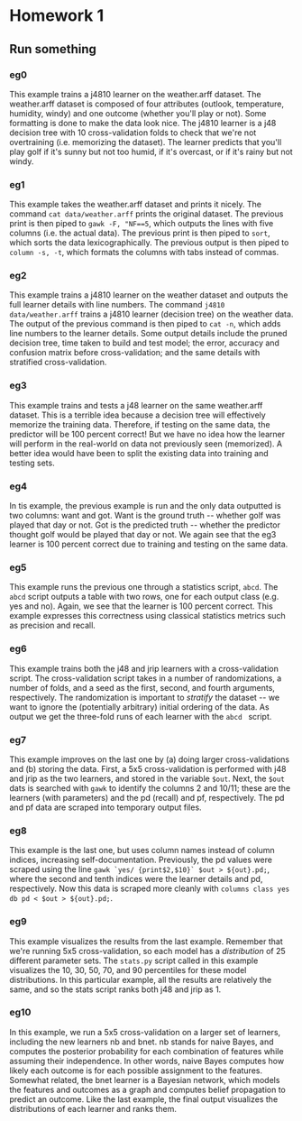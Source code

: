 # Homework 1

## Run something

### eg0

This example trains a j4810 learner on the weather.arff dataset.
The weather.arff dataset is composed of four attributes (outlook, temperature, humidity, windy) and one outcome (whether you'll play or not).
Some formatting is done to make the data look nice.
The j4810 learner is a j48 decision tree with 10 cross-validation folds to check that we're not overtraining (i.e. memorizing the dataset).
The learner predicts that you'll play golf if it's sunny but not too humid, if it's overcast, or if it's rainy but not windy.

### eg1

This example takes the weather.arff dataset and prints it nicely.
The command ``cat data/weather.arff`` prints the original dataset.
The previous print is then piped to ``gawk -F, "NF==5``, which outputs the lines with five columns (i.e. the actual data).
The previous print is then piped to ``sort``, which sorts the data lexicographically.
The previous output is then piped to ``column -s, -t``, which formats the columns with tabs instead of commas.

### eg2

This example trains a j4810 learner on the weather dataset and outputs the full learner details with line numbers.
The command ``j4810 data/weather.arff`` trains a j4810 learner (decision tree) on the weather data.
The output of the previous command is then piped to ``cat -n``, which adds line numbers to the learner details.
Some output details include the pruned decision tree, time taken to build and test model; the error, accuracy and confusion matrix before cross-validation; and the same details with stratified cross-validation.

### eg3

This example trains and tests a j48 learner on the same weather.arff dataset.
This is a terrible idea because a decision tree will effectively memorize the training data.
Therefore, if testing on the same data, the predictor will be 100 percent correct!
But we have no idea how the learner will perform in the real-world on data not previously seen (memorized).
A better idea would have been to split the existing data into training and testing sets.

### eg4

In tis example, the previous example is run and the only data outputted is two columns: want and got.
Want is the ground truth -- whether golf was played that day or not.
Got is the predicted truth -- whether the predictor thought golf would be played that day or not.
We again see that the eg3 learner is 100 percent correct due to training and testing on the same data.

### eg5

This example runs the previous one through a statistics script, ``abcd``.
The ``abcd`` script outputs a table with two rows, one for each output class (e.g. yes and no).
Again, we see that the learner is 100 percent correct.
This example expresses this correctness using classical statistics metrics such as precision and recall.

### eg6

This example trains both the j48 and jrip learners with a cross-validation script.
The cross-validation script takes in a number of randomizations, a number of folds, and a seed as the first, second, and fourth arguments, respectively.
The randomization is important to _stratify_ the dataset -- we want to ignore the (potentially arbitrary) initial ordering of the data.
As output we get the three-fold runs of each learner with the ``abcd `` script.

### eg7

This example improves on the last one by (a) doing larger cross-validations and (b) storing the data.
First, a 5x5 cross-validation is performed with j48 and jrip as the two learners, and stored in the variable ``$out``.
Next, the ``$out`` dats is searched with ``gawk`` to identify the columns 2 and 10/11; these are the learners (with parameters) and the pd (recall) and pf, respectively.
The pd and pf data are scraped into temporary output files.


### eg8

This example is the last one, but uses column names instead of column indices, increasing self-documentation.
Previously, the pd values were scraped using the line ``gawk `yes/ {print$2,$10}` $out > ${out}.pd;``, where the second and tenth indices were the learner details and pd, respectively.
Now this data is scraped more cleanly with ``columns class yes db pd < $out > ${out}.pd;``.


### eg9

This example visualizes the results from the last example.
Remember that we're running 5x5 cross-validation, so each model has a _distribution_ of 25 different parameter sets.
The ``stats.py`` script called in this example visualizes the 10, 30, 50, 70, and 90 percentiles for these model distributions.
In this particular example, all the results are relatively the same, and so the stats script ranks both j48 and jrip as 1.

### eg10

In this example, we run a 5x5 cross-validation on a larger set of learners, including the new learners nb and bnet.
nb stands for naive Bayes, and computes the posterior probability for each combination of features while assuming their independence.
In other words, naive Bayes computes how likely each outcome is for each possible assignment to the features.
Somewhat related, the bnet learner is a Bayesian network, which models the features and outcomes as a graph and computes belief propagation to predict an outcome.
Like the last example, the final output visualizes the distributions of each learner and ranks them. 
